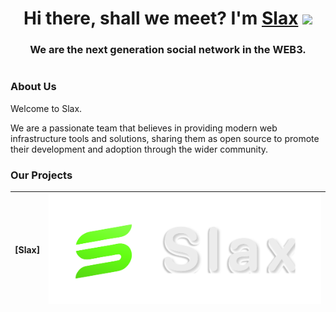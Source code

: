 <h1 align="center">Hi there, shall we meet? I'm <a href="https://slax.tech/" target="_blank">Slax</a> 
<img src="https://github.com/blackcater/blackcater/raw/main/images/Hi.gif" height="32"/></h1>
<h3 align="center">We are the next generation social network in the WEB3.</h3>

<div align="center">

</div>

<h1 align="center"></h1>

### About Us

Welcome to Slax.

We are a passionate team that believes in providing modern web infrastructure tools and solutions, sharing them as open source to promote their development and adoption through the wider community.

### Our Projects



|   [Slax]   |           <a href="https://github.com/Slaxapp/Slax" target="blank"><picture style="width: 500px"><source media="(prefers-color-scheme: light)" srcset="https://github.com/SlaxApp/.github/blob/main/profile/images/1.svg" /><source media="(prefers-color-scheme: dark)" srcset="https://github.com/SlaxApp/.github/blob/main/profile/images/1.svg" /><img src="https://github.com/SlaxApp/.github/blob/main/profile/images/1.svg" width="500" alt="Slax Logo" /></picture></a>            |
| :----------: | :--------------------------------------------------------------------------------------------------------------------------------------------------------------------------------------------------------------------------------------------------------------------------------------------------------------------------------------------------------------------------------: |
